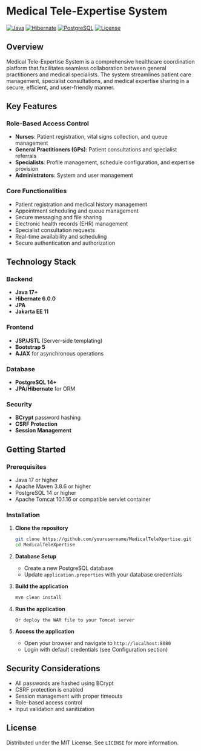 # Medical Tele-Expertise System

[![Java](https://img.shields.io/badge/Java-17%2B-blue.svg)](https://www.oracle.com/java/)
[![Hibernate](https://img.shields.io/badge/Hibernate-6.0.0.Final-blueviolet.svg)](https://hibernate.org/)
[![PostgreSQL](https://img.shields.io/badge/PostgreSQL-14%2B-336791.svg)](https://www.postgresql.org/)
[![License](https://img.shields.io/badge/License-MIT-yellow.svg)](https://opensource.org/licenses/MIT)

## Overview

Medical Tele-Expertise System is a comprehensive healthcare coordination platform that facilitates seamless collaboration between general practitioners and medical specialists. The system streamlines patient care management, specialist consultations, and medical expertise sharing in a secure, efficient, and user-friendly manner.

## Key Features

### Role-Based Access Control
- **Nurses**: Patient registration, vital signs collection, and queue management
- **General Practitioners (GPs)**: Patient consultations and specialist referrals
- **Specialists**: Profile management, schedule configuration, and expertise provision
- **Administrators**: System and user management

### Core Functionalities
- Patient registration and medical history management
- Appointment scheduling and queue management
- Secure messaging and file sharing
- Electronic health records (EHR) management
- Specialist consultation requests
- Real-time availability and scheduling
- Secure authentication and authorization

## Technology Stack

### Backend
- **Java 17+**
- **Hibernate 6.0.0**
- **JPA**
- **Jakarta EE 11**

### Frontend
- **JSP/JSTL** (Server-side templating)
- **Bootstrap 5**
- **AJAX** for asynchronous operations

### Database
- **PostgreSQL 14+**
- **JPA/Hibernate** for ORM

### Security
- **BCrypt** password hashing
- **CSRF Protection**
- **Session Management**

## Getting Started

### Prerequisites
- Java 17 or higher
- Apache Maven 3.8.6 or higher
- PostgreSQL 14 or higher
- Apache Tomcat 10.1.16 or compatible servlet container

### Installation

1. **Clone the repository**
   ```bash
   git clone https://github.com/yourusername/MedicalTeleXpertise.git
   cd MedicalTeleXpertise
   ```

2. **Database Setup**
   - Create a new PostgreSQL database
   - Update `application.properties` with your database credentials

3. **Build the application**
   ```bash
   mvn clean install
   ```

4. **Run the application**
 
   ```
   Or deploy the WAR file to your Tomcat server

5. **Access the application**
   - Open your browser and navigate to `http://localhost:8080`
   - Login with default credentials (see Configuration section)

    
## Security Considerations

- All passwords are hashed using BCrypt
- CSRF protection is enabled
- Session management with proper timeouts
- Role-based access control
- Input validation and sanitization


## License

Distributed under the MIT License. See `LICENSE` for more information.
